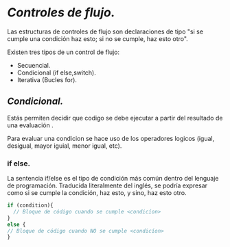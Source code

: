 # _Controles de flujo._

Las estructuras de controles de flujo son declaraciones de tipo "si se cumple una condición haz esto; si no se cumple, haz esto otro". 

Existen tres tipos de un control de flujo:

* Secuencial.
* Condicional (if else,switch).
* Iterativa (Bucles for).

## _Condicional._

Estás permiten decidir que codigo se debe ejecutar a partir del resultado de una evaluación .

Para evaluar una condicion se hace uso de los operadores logicos (igual, desigual, mayor iguial, menor igual, etc).

### if else.
La sentencia if/else es el tipo de condición más común dentro del lenguaje de programación. Traducida literalmente del inglés, se podría expresar como si se cumple la condición, haz esto, y sino, haz esto otro.

```javascript
if (condition){
  // Bloque de código cuando se cumple <condicíon>
}
else {
// Bloque de código cuando NO se cumple <condicíon>
}    

```



